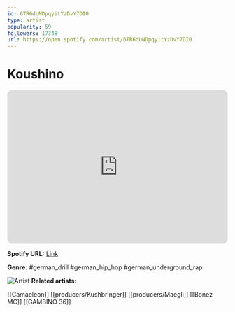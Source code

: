 ```yaml
---
id: 6TR6dUNDpqyitYzDvY7DI0
type: artist
popularity: 59
followers: 17348
url: https://open.spotify.com/artist/6TR6dUNDpqyitYzDvY7DI0
---
```

# Koushino

<iframe style="border-radius:12px" src="https://open.spotify.com/embed/artist/6TR6dUNDpqyitYzDvY7DI0" width="100%" height="352" frameBorder="0" allowfullscreen="" allow="autoplay; clipboard-write; encrypted-media; fullscreen; picture-in-picture" loading="lazy"></iframe>

**Spotify URL:** [Link](https://open.spotify.com/artist/6TR6dUNDpqyitYzDvY7DI0)

**Genre:**  #german_drill #german_hip_hop #german_underground_rap

![Artist](https://i.scdn.co/image/ab6761610000e5ebaa4f7fadd99242ece0aabdbc)
**Related artists:**

[[Camaeleon]]
[[producers/Kushbringer]]
[[producers/Maegli]]
[[Bonez MC]]
[[GAMBINO 36]]
